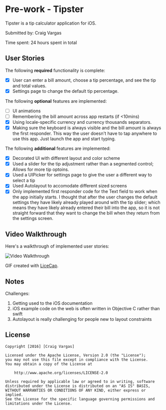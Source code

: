 # Pre-work - Tipster

Tipster is a tip calculator application for iOS.

Submitted by: Craig Vargas

Time spent: 24 hours spent in total

## User Stories

The following **required** functionality is complete:

* [X] User can enter a bill amount, choose a tip percentage, and see the tip and total values.
* [X] Settings page to change the default tip percentage.

The following **optional** features are implemented:
* [ ] UI animations
* [ ] Remembering the bill amount across app restarts (if <10mins)
* [X] Using locale-specific currency and currency thousands separators.
* [X] Making sure the keyboard is always visible and the bill amount is always the first responder. This way the user doesn't have to tap anywhere to use this app. Just launch the app and start typing.

The following **additional** features are implemented:

- [X] Decorated UI with different layout and color scheme
- [X] Used a slider for the tip adjustment rather than a segmented control; Allows for more tip optoins.
- [X] Used a UIPicker for settings page to give the user a different way to select a tip
- [X] Used Autolayout to accomodate different sized screens
- [X] Only implemented first responder code for the Text field to work when the app initially starts. I thought that after the user changes the default settings they have likely already played around with the tip slider; which means they have likely already entered their bill into the app, so it is not straight forward that they want to change the bill when they return from the settings screen. 

## Video Walkthrough 

Here's a walkthrough of implemented user stories:

<img src='http://i.imgur.com/link/to/your/gif/file.gif' title='Video Walkthrough' width='' alt='Video Walkthrough' />

GIF created with [LiceCap](http://www.cockos.com/licecap/).

## Notes

Challenges:
1. Getting used to the iOS documentation
2. iOS example code on the web is often written in Objective C rather than swift
3. Autolayout is really challenging for people new to layout constraints

## License

    Copyright [2016] [Craig Vargas]

    Licensed under the Apache License, Version 2.0 (the "License");
    you may not use this file except in compliance with the License.
    You may obtain a copy of the License at

        http://www.apache.org/licenses/LICENSE-2.0

    Unless required by applicable law or agreed to in writing, software
    distributed under the License is distributed on an "AS IS" BASIS,
    WITHOUT WARRANTIES OR CONDITIONS OF ANY KIND, either express or implied.
    See the License for the specific language governing permissions and
    limitations under the License.
